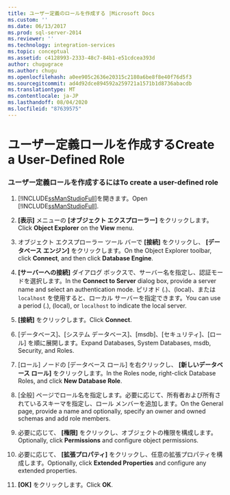 ```yaml
---
title: ユーザー定義のロールを作成する |Microsoft Docs
ms.custom: ''
ms.date: 06/13/2017
ms.prod: sql-server-2014
ms.reviewer: ''
ms.technology: integration-services
ms.topic: conceptual
ms.assetid: c4128993-2333-48c7-84b1-e51cdcea393d
author: chugugrace
ms.author: chugu
ms.openlocfilehash: a0ee905c2636e20315c2180a6be8f8e40f76d5f3
ms.sourcegitcommit: ad4d92dce894592a259721a1571b1d8736abacdb
ms.translationtype: MT
ms.contentlocale: ja-JP
ms.lasthandoff: 08/04/2020
ms.locfileid: "87639575"
---
```

# <a name="create-a-user-defined-role"></a><span data-ttu-id="b9c67-102">ユーザー定義ロールを作成する</span><span class="sxs-lookup"><span data-stu-id="b9c67-102">Create a User-Defined Role</span></span>
    
### <a name="to-create-a-user-defined-role"></a><span data-ttu-id="b9c67-103">ユーザー定義ロールを作成するには</span><span class="sxs-lookup"><span data-stu-id="b9c67-103">To create a user-defined role</span></span>  
  
1.  <span data-ttu-id="b9c67-104">[!INCLUDE[ssManStudioFull](../includes/ssmanstudiofull-md.md)]を開きます。</span><span class="sxs-lookup"><span data-stu-id="b9c67-104">Open [!INCLUDE[ssManStudioFull](../includes/ssmanstudiofull-md.md)].</span></span>  
  
2.  <span data-ttu-id="b9c67-105">**[表示]** メニューの **[オブジェクト エクスプローラー]** をクリックします。</span><span class="sxs-lookup"><span data-stu-id="b9c67-105">Click **Object Explorer** on the **View** menu.</span></span>  
  
3.  <span data-ttu-id="b9c67-106">オブジェクト エクスプローラー ツール バーで **[接続]** をクリックし、 **[データベース エンジン]** をクリックします。</span><span class="sxs-lookup"><span data-stu-id="b9c67-106">On the Object Explorer toolbar, click **Connect**, and then click **Database Engine**.</span></span>  
  
4.  <span data-ttu-id="b9c67-107">**[サーバーへの接続]** ダイアログ ボックスで、サーバー名を指定し、認証モードを選択します。</span><span class="sxs-lookup"><span data-stu-id="b9c67-107">In the **Connect to Server** dialog box, provide a server name and select an authentication mode.</span></span> <span data-ttu-id="b9c67-108">ピリオド (.)、(local)、または `localhost` を使用すると、ローカル サーバーを指定できます。</span><span class="sxs-lookup"><span data-stu-id="b9c67-108">You can use a period (.), (local), or `localhost` to indicate the local server.</span></span>  
  
5.  <span data-ttu-id="b9c67-109">**[接続]** をクリックします。</span><span class="sxs-lookup"><span data-stu-id="b9c67-109">Click **Connect**.</span></span>  
  
6.  <span data-ttu-id="b9c67-110">[データベース]、[システム データベース]、[msdb]、[セキュリティ]、[ロール] を順に展開します。</span><span class="sxs-lookup"><span data-stu-id="b9c67-110">Expand Databases, System Databases, msdb, Security, and Roles.</span></span>  
  
7.  <span data-ttu-id="b9c67-111">[ロール] ノードの [データベース ロール] を右クリックし、 **[新しいデータベース ロール]** をクリックします。</span><span class="sxs-lookup"><span data-stu-id="b9c67-111">In the Roles node, right-click Database Roles, and click **New Database Role**.</span></span>  
  
8.  <span data-ttu-id="b9c67-112">[全般] ページでロール名を指定します。必要に応じて、所有者および所有されているスキーマを指定し、ロール メンバーを追加します。</span><span class="sxs-lookup"><span data-stu-id="b9c67-112">On the General page, provide a name and optionally, specify an owner and owned schemas and add role members.</span></span>  
  
9. <span data-ttu-id="b9c67-113">必要に応じて、 **[権限]** をクリックし、オブジェクトの権限を構成します。</span><span class="sxs-lookup"><span data-stu-id="b9c67-113">Optionally, click **Permissions** and configure object permissions.</span></span>  
  
10. <span data-ttu-id="b9c67-114">必要に応じて、 **[拡張プロパティ]** をクリックし、任意の拡張プロパティを構成します。</span><span class="sxs-lookup"><span data-stu-id="b9c67-114">Optionally, click **Extended Properties** and configure any extended properties.</span></span>  
  
11. <span data-ttu-id="b9c67-115">**[OK]** をクリックします。</span><span class="sxs-lookup"><span data-stu-id="b9c67-115">Click **OK**.</span></span>  
  
  
